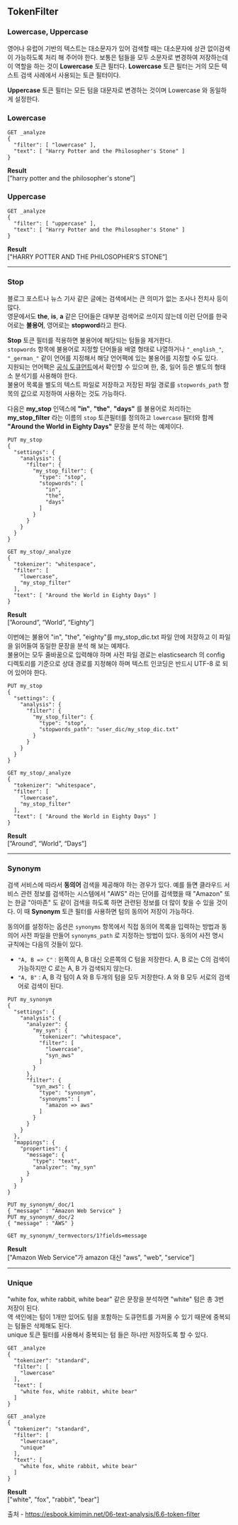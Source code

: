 ## TokenFilter

### **Lowercase, Uppercase**

영어나 유럽어 기반의 텍스트는 대소문자가 있어 검색할 때는 대소문자에 상관 없이검색이 가능하도록 처리 해 주어야 한다. 보통은 텀들을 모두 소문자로 변경하여 저장하는데 이 역할을 하는 것이 **Lowercase** 토큰 필터다. **Lowercase** 토큰 필터는 거의 모든 텍스트 검색 사례에서 사용되는 토큰 필터이다.

**Uppercase** 토큰 필터는 모든 텀을 대문자로 변경하는 것이며 Lowercase 와 동일하게 설정한다.

### **Lowercase**

```
GET _analyze
{
  "filter": [ "lowercase" ],
  "text": [ "Harry Potter and the Philosopher's Stone" ]
}
```

**Result**  
[”harry potter and the philosopher's stone”]

### **Uppercase**

```
GET _analyze
{
  "filter": [ "uppercase" ],
  "text": [ "Harry Potter and the Philosopher's Stone" ]
}
```

**Result**   
["HARRY POTTER AND THE PHILOSOPHER'S STONE”]

- - -

### Stop

블로그 포스트나 뉴스 기사 같은 글에는 검색에서는 큰 의미가 없는 조사나 전치사 등이 많다.  
영문에서도 **the**, **is**, **a** 같은 단어들은 대부분 검색어로 쓰이지 않는데 이런 단어를 한국어로는 **불용어**, 영어로는 **stopword**라고 한다.  

**Stop** 토큰 필터를 적용하면 불용어에 해당되는 텀들을 제거한다.  
`stopwords` 항목에 불용어로 지정할 단어들을 배열 형태로 나열하거나 `"_english_"`, `"_german_"` 같이 언어를 지정해서 해당 언어팩에 있는 불용어를 지정할 수도 있다.  
지원되는 언어팩은 [공식 도큐먼트](https://www.elastic.co/guide/en/elasticsearch/reference/current/analysis-stop-tokenfilter.html)에서 확인할 수 있으며 한, 중, 일어 등은 별도의 형태소 분석기를 사용해야 한다.  
불용어 목록을 별도의 텍스트 파일로 저장하고 저장된 파일 경로를 `stopwords_path` 항목의 값으로 지정하여 사용하는 것도 가능하다.  

다음은 **my_stop** 인덱스에 **"in"**, **"the"**, **"days"** 를 불용어로 처리하는 **my_stop_filter** 라는 이름의 `stop` 토큰필터를 정의하고 `lowercase` 필터와 함께 **"Around the World in Eighty Days"** 문장을 분석 하는 예제이다.

```
PUT my_stop
{
  "settings": {
    "analysis": {
      "filter": {
        "my_stop_filter": {
          "type": "stop",
          "stopwords": [
            "in",
            "the",
            "days"
          ]
        }
      }
    }
  }
}
```

```
GET my_stop/_analyze
{
  "tokenizer": "whitespace",
  "filter": [
    "lowercase",
    "my_stop_filter"
  ],
  "text": [ "Around the World in Eighty Days" ]
}
```

**Result**  
[”Aoround”, “World”, “Eighty”]

이번에는 불용어 "in", "the", "eighty"를 my_stop_dic.txt 파일 안에 저장하고 이 파일을 읽어들여 동일한 문장을 분석 해 보는 예제다.  
불용어는 모두 줄바꿈으로 입력해야 하며 사전 파일 경로는 elasticsearch 의 config 디렉토리를 기준으로 상대 경로를 지정해야 하며 텍스트 인코딩은 반드시 UTF-8 로 되어 있어야 한다.

```
PUT my_stop
{
  "settings": {
    "analysis": {
      "filter": {
        "my_stop_filter": {
          "type": "stop",
          "stopwords_path": "user_dic/my_stop_dic.txt"
        }
      }
    }
  }
}
```

```
GET my_stop/_analyze
{
  "tokenizer": "whitespace",
  "filter": [
    "lowercase",
    "my_stop_filter"
  ],
  "text": [ "Around the World in Eighty Days" ]
}
```

**Result**  
[”Around”, “World”, “Days”]

- - -

### Synonym
검색 서비스에 따라서 **동의어** 검색을 제공해야 하는 경우가 있다. 예를 들면 클라우드 서비스 관련 정보를 검색하는 시스템에서 "AWS" 라는 단어를 검색했을 때 "Amazon" 또는 한글 "아마존" 도 같이 검색을 하도록 하면 관련된 정보를 더 많이 찾을 수 있을 것이다. 
이 때 **Synonym** 토큰 필터를 사용하면 텀의 동의어 저장이 가능하다.  

동의어를 설정하는 옵션은 `synonyms` 항목에서 직접 동의어 목록을 입력하는 방법과 동의어 사전 파일을 만들어 `synonyms_path` 로 지정하는 방법이 있다. 동의어 사전 명시 규칙에는 다음의 것들이 있다.  
- `"A, B => C"` : 왼쪽의 A, B 대신 오른쪽의 C 텀을 저장한다. A, B 로는 C의 검색이 가능하지만 C 로는 A, B 가 검색되지 않는다.
- `"A, B"` : A, B 각 텀이 A 와 B 두개의 텀을 모두 저장한다. A 와 B 모두 서로의 검색어로 검색이 된다.  

```
PUT my_synonym
{
  "settings": {
    "analysis": {
      "analyzer": {
        "my_syn": {
          "tokenizer": "whitespace",
          "filter": [
            "lowercase",
            "syn_aws"
          ]
        }
      },
      "filter": {
        "syn_aws": {
          "type": "synonym",
          "synonyms": [
            "amazon => aws"
          ]
        }
      }
    }
  },
  "mappings": {
    "properties": {
      "message": {
        "type": "text",
        "analyzer": "my_syn"
      }
    }
  }
}
```

```
PUT my_synonym/_doc/1
{ "message" : "Amazon Web Service" }
PUT my_synonym/_doc/2
{ "message" : "AWS" }
```

```
GET my_synonym/_termvectors/1?fields=message
```

**Result**  
["Amazon Web Service"가 amazon 대신 "aws", "web", "service"]

- - -
### Unique
"white fox, white rabbit, white bear" 같은 문장을 분석하면 "white" 텀은 총 3번 저장이 된다.  
역 색인에는 텀이 1개만 있어도 텀을 포함하는 도큐먼트를 가져올 수 있기 때문에 중복되는 텀들은 삭제해도 된다.  
unique 토큰 필터를 사용해서 중복되는 텀 들은 하나만 저장하도록 할 수 있다.  

```
GET _analyze
{
  "tokenizer": "standard",
  "filter": [
    "lowercase"
  ],
  "text": [
    "white fox, white rabbit, white bear"
  ]
}
```

```
GET _analyze
{
  "tokenizer": "standard",
  "filter": [
    "lowercase",
    "unique"
  ],
  "text": [
    "white fox, white rabbit, white bear"
  ]
}
```

**Result**  
["white", "fox", "rabbit", "bear"]

 출처 -  https://esbook.kimjmin.net/06-text-analysis/6.6-token-filter